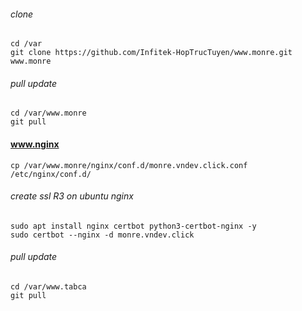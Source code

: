 ###### clone
```command
cd /var
git clone https://github.com/Infitek-HopTrucTuyen/www.monre.git www.monre
```

###### pull update
```command
cd /var/www.monre
git pull
```

#### www.nginx
```command
cp /var/www.monre/nginx/conf.d/monre.vndev.click.conf /etc/nginx/conf.d/
```

###### create ssl R3 on ubuntu nginx
```command
sudo apt install nginx certbot python3-certbot-nginx -y
sudo certbot --nginx -d monre.vndev.click
```

###### pull update
```command
cd /var/www.tabca
git pull
```